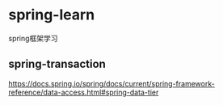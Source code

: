 # spring-learn
spring框架学习
## spring-transaction
https://docs.spring.io/spring/docs/current/spring-framework-reference/data-access.html#spring-data-tier
